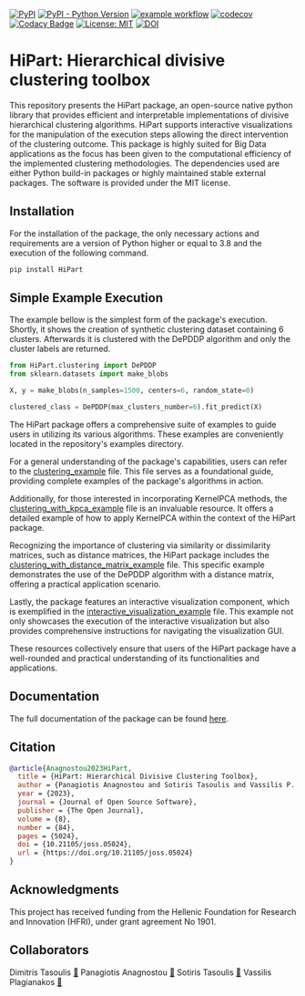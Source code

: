 [![PyPI](https://img.shields.io/pypi/v/HiPart?color=blue)](https://pypi.org/project/HiPart/)
[![PyPI - Python Version](https://img.shields.io/pypi/pyversions/HiPart)](https://pypi.org/project/HiPart/)
[![example workflow](https://github.com/panagiotisanagnostou/HiPart/actions/workflows/python-app.yml/badge.svg)](https://github.com/panagiotisanagnostou/HiPart/blob/main/.github/workflows/python-app.yml)
[![codecov](https://codecov.io/gh/panagiotisanagnostou/HiPart/branch/main/graph/badge.svg?token=FHoZrLjqfj)](https://codecov.io/gh/panagiotisanagnostou/HiPart)
[![Codacy Badge](https://app.codacy.com/project/badge/Grade/60c751d914474e288b369461e6e3466a)](https://app.codacy.com/gh/panagiotisanagnostou/HiPart/dashboard?utm_source=gh&utm_medium=referral&utm_content=&utm_campaign=Badge_grade)
[![License: MIT](https://img.shields.io/badge/License-MIT-yellow.svg)](https://github.com/panagiotisanagnostou/HiPart/blob/main/LICENSE)
[![DOI](https://joss.theoj.org/papers/10.21105/joss.05024/status.svg)](https://doi.org/10.21105/joss.05024)

HiPart: Hierarchical divisive clustering toolbox
================================================
This repository presents the HiPart package, an open-source native python library that provides efficient and interpretable implementations of divisive hierarchical clustering algorithms. HiPart supports interactive visualizations for the manipulation of the execution steps allowing the direct intervention of the clustering outcome. This package is highly suited for Big Data applications as the focus has been given to the computational efficiency of the implemented clustering methodologies. The dependencies used are either Python build-in packages or highly maintained stable external packages. The software is provided under the MIT license.

Installation
------------
For the installation of the package, the only necessary actions and requirements are a version of Python higher or equal to 3.8 and the execution of the following command.

```bash
pip install HiPart
```

Simple Example Execution
------------------------
The example bellow is the simplest form of the package's execution. Shortly, it shows the creation of synthetic clustering dataset containing 6 clusters. Afterwards it is clustered with the DePDDP algorithm and only the cluster labels are returned.

```python
from HiPart.clustering import DePDDP
from sklearn.datasets import make_blobs

X, y = make_blobs(n_samples=1500, centers=6, random_state=0)

clustered_class = DePDDP(max_clusters_number=6).fit_predict(X)
```

The HiPart package offers a comprehensive suite of examples to guide users in utilizing its various algorithms. These examples are conveniently located in the repository's examples directory.

For a general understanding of the package's capabilities, users can refer to the [clustering_example](https://github.com/panagiotisanagnostou/HiPart/blob/main/examples/clustering_example.py) file. This file serves as a foundational guide, providing complete examples of the package's algorithms in action.

Additionally, for those interested in incorporating KernelPCA methods, the [clustering_with_kpca_example](https://github.com/panagiotisanagnostou/HiPart/blob/main/examples/clustering_with_kpca_example.py) file is an invaluable resource. It offers a detailed example of how to apply KernelPCA within the context of the HiPart package.

Recognizing the importance of clustering via similarity or dissimilarity matrices, such as distance matrices, the HiPart package includes the [clustering_with_distance_matrix_example](https://github.com/panagiotisanagnostou/HiPart/blob/main/examples/distance_matrix_example.py) file. This specific example demonstrates the use of the DePDDP algorithm with a distance matrix, offering a practical application scenario.

Lastly, the package features an interactive visualization component, which is exemplified in the [interactive_visualization_example](https://github.com/panagiotisanagnostou/HiPart/blob/main/examples/interactive_visualization_example.py) file. This example not only showcases the execution of the interactive visualization but also provides comprehensive instructions for navigating the visualization GUI. 

These resources collectively ensure that users of the HiPart package have a well-rounded and practical understanding of its functionalities and applications.

Documentation
-------------
The full documentation of the package can be found [here](https://hipart.readthedocs.io).

Citation
--------

```bibtex
@article{Anagnostou2023HiPart,
  title = {HiPart: Hierarchical Divisive Clustering Toolbox},
  author = {Panagiotis Anagnostou and Sotiris Tasoulis and Vassilis P. Plagianakos and Dimitris Tasoulis},
  year = {2023},
  journal = {Journal of Open Source Software},
  publisher = {The Open Journal},
  volume = {8},
  number = {84},
  pages = {5024},
  doi = {10.21105/joss.05024},
  url = {https://doi.org/10.21105/joss.05024}
} 
```

Acknowledgments
---------------
This project has received funding from the Hellenic Foundation for Research and Innovation (HFRI), under grant agreement No 1901.

Collaborators
-------------
Dimitris Tasoulis [:email:](mailto:d.tasoulis@thesignalgroup.com)
Panagiotis Anagnostou [:email:](mailto:panagno@uth.gr)
Sotiris Tasoulis [:email:](mailto:stasoulis@uth.gr)
Vassilis Plagianakos [:email:](mailto:vpp@uth.gr)
